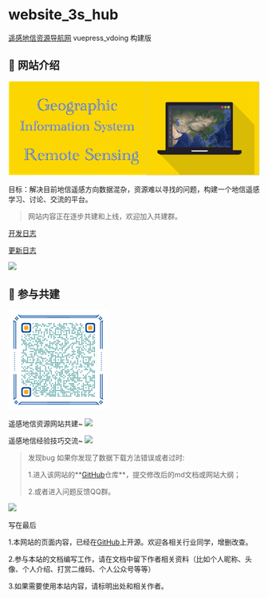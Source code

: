 # website_3s_hub
[遥感地信资源导航网](https://github.com/ruiduobao/ruiduobao.com) vuepress_vdoing 构建版

## 🌄 网站介绍
![](./docs/.vuepress/public/javascript-illustration.png)


目标：解决目前地信遥感方向数据混杂，资源难以寻找的问题，构建一个地信遥感学习、讨论、交流的平台。


> 网站内容正在逐步共建和上线，欢迎加入共建群。


[开发日志](https://docs.qq.com/doc/DTUlDbWp4dlJyZHZE)

[更新日志](https://github.com/ruiduobao/ruiduobao.com/commits)



<img src="https://gitee.com/kitmyfaceplease/image_upload/raw/master/image/20211123223243.png">

## 🌌 参与共建

<img src="./docs/.vuepress/public/img/wechat_group.png" alt="扫码加入微信群" style="zoom:50%;" />

遥感地信资源网站共建~
<img src="https://gitee.com/kitmyfaceplease/image_upload/raw/master/image/714e0a809012b96ce1ac5b03cdb5bb7.jpg">

遥感地信经验技巧交流~
<img src="https://gitee.com/kitmyfaceplease/image_upload/raw/master/image/25c1c0d31c72ee3a13c658c994e8283.jpg">


> 发现bug
> 如果你发现了数据下载方法错误或者过时:
> 
> 1.进入该网站的**[GitHub](https://github.com/ruiduobao/ruiduobao.com.git)仓库**，提交修改后的md文档或网站大纲；
> 
> 2.或者进入问题反馈QQ群。

<img src="https://gitee.com/kitmyfaceplease/image_upload/raw/master/image/%E5%9C%B0%E4%BF%A1%E9%81%A5%E6%84%9F%E5%AF%BC%E8%88%AA%E7%BD%91-%E9%97%AE%E9%A2%98%E5%8F%8D%E9%A6%88%E7%BE%A4%E7%BE%A4%E8%81%8A%E4%BA%8C%E7%BB%B4%E7%A0%81.png">

写在最后

1.本网站的页面内容，已经在[GitHub](https://github.com/ruiduobao/gisrsdata.com.git)上开源。欢迎各相关行业同学，增删改查。

2.参与本站的文档编写工作，请在文档中留下作者相关资料（比如个人昵称、头像、个人介绍、打赏二维码、个人公众号等等）

3.如果需要使用本站内容，请标明出处和相关作者。
